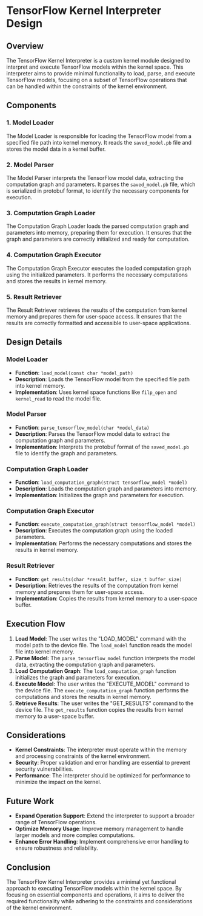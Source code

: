 # TensorFlow Kernel Interpreter Design

## Overview
The TensorFlow Kernel Interpreter is a custom kernel module designed to interpret and execute TensorFlow models within the kernel space. This interpreter aims to provide minimal functionality to load, parse, and execute TensorFlow models, focusing on a subset of TensorFlow operations that can be handled within the constraints of the kernel environment.

## Components

### 1. Model Loader
The Model Loader is responsible for loading the TensorFlow model from a specified file path into kernel memory. It reads the `saved_model.pb` file and stores the model data in a kernel buffer.

### 2. Model Parser
The Model Parser interprets the TensorFlow model data, extracting the computation graph and parameters. It parses the `saved_model.pb` file, which is serialized in protobuf format, to identify the necessary components for execution.

### 3. Computation Graph Loader
The Computation Graph Loader loads the parsed computation graph and parameters into memory, preparing them for execution. It ensures that the graph and parameters are correctly initialized and ready for computation.

### 4. Computation Graph Executor
The Computation Graph Executor executes the loaded computation graph using the initialized parameters. It performs the necessary computations and stores the results in kernel memory.

### 5. Result Retriever
The Result Retriever retrieves the results of the computation from kernel memory and prepares them for user-space access. It ensures that the results are correctly formatted and accessible to user-space applications.

## Design Details

### Model Loader
- **Function**: `load_model(const char *model_path)`
- **Description**: Loads the TensorFlow model from the specified file path into kernel memory.
- **Implementation**: Uses kernel space functions like `filp_open` and `kernel_read` to read the model file.

### Model Parser
- **Function**: `parse_tensorflow_model(char *model_data)`
- **Description**: Parses the TensorFlow model data to extract the computation graph and parameters.
- **Implementation**: Interprets the protobuf format of the `saved_model.pb` file to identify the graph and parameters.

### Computation Graph Loader
- **Function**: `load_computation_graph(struct tensorflow_model *model)`
- **Description**: Loads the computation graph and parameters into memory.
- **Implementation**: Initializes the graph and parameters for execution.

### Computation Graph Executor
- **Function**: `execute_computation_graph(struct tensorflow_model *model)`
- **Description**: Executes the computation graph using the loaded parameters.
- **Implementation**: Performs the necessary computations and stores the results in kernel memory.

### Result Retriever
- **Function**: `get_results(char *result_buffer, size_t buffer_size)`
- **Description**: Retrieves the results of the computation from kernel memory and prepares them for user-space access.
- **Implementation**: Copies the results from kernel memory to a user-space buffer.

## Execution Flow
1. **Load Model**: The user writes the "LOAD_MODEL" command with the model path to the device file. The `load_model` function reads the model file into kernel memory.
2. **Parse Model**: The `parse_tensorflow_model` function interprets the model data, extracting the computation graph and parameters.
3. **Load Computation Graph**: The `load_computation_graph` function initializes the graph and parameters for execution.
4. **Execute Model**: The user writes the "EXECUTE_MODEL" command to the device file. The `execute_computation_graph` function performs the computations and stores the results in kernel memory.
5. **Retrieve Results**: The user writes the "GET_RESULTS" command to the device file. The `get_results` function copies the results from kernel memory to a user-space buffer.

## Considerations
- **Kernel Constraints**: The interpreter must operate within the memory and processing constraints of the kernel environment.
- **Security**: Proper validation and error handling are essential to prevent security vulnerabilities.
- **Performance**: The interpreter should be optimized for performance to minimize the impact on the kernel.

## Future Work
- **Expand Operation Support**: Extend the interpreter to support a broader range of TensorFlow operations.
- **Optimize Memory Usage**: Improve memory management to handle larger models and more complex computations.
- **Enhance Error Handling**: Implement comprehensive error handling to ensure robustness and reliability.

## Conclusion
The TensorFlow Kernel Interpreter provides a minimal yet functional approach to executing TensorFlow models within the kernel space. By focusing on essential components and operations, it aims to deliver the required functionality while adhering to the constraints and considerations of the kernel environment.
